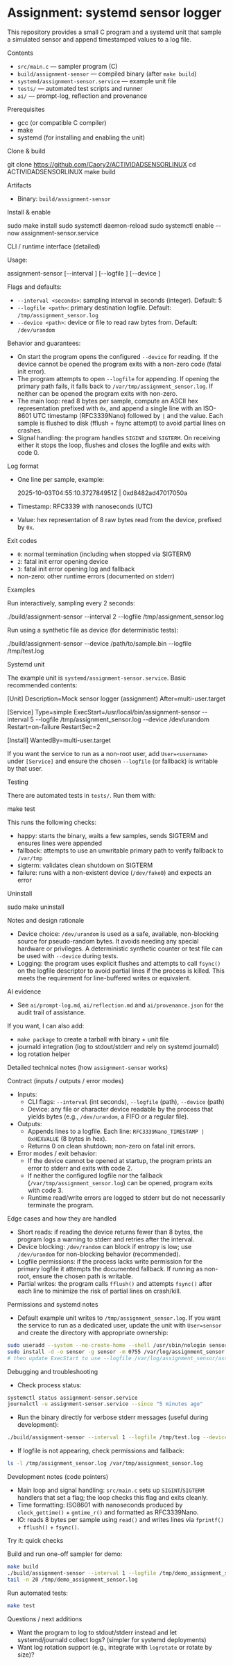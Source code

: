 # Assignment: systemd sensor logger

This repository provides a small C program and a systemd unit that sample a simulated sensor and append timestamped values to a log file.

Contents
- `src/main.c` — sampler program (C)
- `build/assignment-sensor` — compiled binary (after `make build`)
- `systemd/assignment-sensor.service` — example unit file
- `tests/` — automated test scripts and runner
- `ai/` — prompt-log, reflection and provenance

Prerequisites
- gcc (or compatible C compiler)
- make
- systemd (for installing and enabling the unit)

Clone & build

git clone <https://github.com/Caory2/ACTIVIDADSENSORLINUX>
cd ACTIVIDADSENSORLINUX
make build

Artifacts
- Binary: `build/assignment-sensor`

Install & enable

sudo make install
sudo systemctl daemon-reload
sudo systemctl enable --now assignment-sensor.service

CLI / runtime interface (detailed)

Usage:

assignment-sensor [--interval <seconds>] [--logfile <path>] [--device <path>]

Flags and defaults:
- `--interval <seconds>`: sampling interval in seconds (integer). Default: 5
- `--logfile <path>`: primary destination logfile. Default: `/tmp/assignment_sensor.log`
- `--device <path>`: device or file to read raw bytes from. Default: `/dev/urandom`

Behavior and guarantees:
- On start the program opens the configured `--device` for reading. If the device cannot be opened the program exits with a non-zero code (fatal init error).
- The program attempts to open `--logfile` for appending. If opening the primary path fails, it falls back to `/var/tmp/assignment_sensor.log`. If neither can be opened the program exits with non-zero.
- The main loop: read 8 bytes per sample, compute an ASCII hex representation prefixed with `0x`, and append a single line with an ISO-8601 UTC timestamp (RFC3339Nano) followed by ` | ` and the value. Each sample is flushed to disk (fflush + fsync attempt) to avoid partial lines on crashes.
- Signal handling: the program handles `SIGINT` and `SIGTERM`. On receiving either it stops the loop, flushes and closes the logfile and exits with code 0.

Log format
- One line per sample, example:

  2025-10-03T04:55:10.372784951Z | 0xd8482ad47017050a

- Timestamp: RFC3339 with nanoseconds (UTC)
- Value: hex representation of 8 raw bytes read from the device, prefixed by `0x`.

Exit codes
- `0`: normal termination (including when stopped via SIGTERM)
- `2`: fatal init error opening device
- `3`: fatal init error opening log and fallback
- non-zero: other runtime errors (documented on stderr)

Examples

Run interactively, sampling every 2 seconds:

./build/assignment-sensor --interval 2 --logfile /tmp/assignment_sensor.log

Run using a synthetic file as device (for deterministic tests):

./build/assignment-sensor --device /path/to/sample.bin --logfile /tmp/test.log

Systemd unit

The example unit is `systemd/assignment-sensor.service`. Basic recommended contents:

[Unit]
Description=Mock sensor logger (assignment)
After=multi-user.target

[Service]
Type=simple
ExecStart=/usr/local/bin/assignment-sensor --interval 5 --logfile /tmp/assignment_sensor.log --device /dev/urandom
Restart=on-failure
RestartSec=2

[Install]
WantedBy=multi-user.target

If you want the service to run as a non-root user, add `User=<username>` under `[Service]` and ensure the chosen `--logfile` (or fallback) is writable by that user.

Testing

There are automated tests in `tests/`. Run them with:

make test

This runs the following checks:
- happy: starts the binary, waits a few samples, sends SIGTERM and ensures lines were appended
- fallback: attempts to use an unwritable primary path to verify fallback to `/var/tmp`
- sigterm: validates clean shutdown on SIGTERM
- failure: runs with a non-existent device (`/dev/fake0`) and expects an error

Uninstall

sudo make uninstall

Notes and design rationale
- Device choice: `/dev/urandom` is used as a safe, available, non-blocking source for pseudo-random bytes. It avoids needing any special hardware or privileges. A deterministic synthetic counter or test file can be used with `--device` during tests.
- Logging: the program uses explicit flushes and attempts to call `fsync()` on the logfile descriptor to avoid partial lines if the process is killed. This meets the requirement for line-buffered writes or equivalent.

AI evidence
- See `ai/prompt-log.md`, `ai/reflection.md` and `ai/provenance.json` for the audit trail of assistance.

If you want, I can also add:
- `make package` to create a tarball with binary + unit file
- journald integration (log to stdout/stderr and rely on systemd journald)
- log rotation helper

Detailed technical notes (how `assignment-sensor` works)

Contract (inputs / outputs / error modes)
- Inputs:
  - CLI flags: `--interval` (int seconds), `--logfile` (path), `--device` (path)
  - Device: any file or character device readable by the process that yields bytes (e.g., `/dev/urandom`, a FIFO or a regular file).
- Outputs:
  - Appends lines to a logfile. Each line: `RFC3339Nano_TIMESTAMP | 0xHEXVALUE` (8 bytes in hex).
  - Returns 0 on clean shutdown; non-zero on fatal init errors.
- Error modes / exit behavior:
  - If the device cannot be opened at startup, the program prints an error to stderr and exits with code 2.
  - If neither the configured logfile nor the fallback (`/var/tmp/assignment_sensor.log`) can be opened, program exits with code 3.
  - Runtime read/write errors are logged to stderr but do not necessarily terminate the program.

Edge cases and how they are handled
- Short reads: if reading the device returns fewer than 8 bytes, the program logs a warning to stderr and retries after the interval.
- Device blocking: `/dev/random` can block if entropy is low; use `/dev/urandom` for non-blocking behavior (recommended).
- Logfile permissions: if the process lacks write permission for the primary logfile it attempts the documented fallback. If running as non-root, ensure the chosen path is writable.
- Partial writes: the program calls `fflush()` and attempts `fsync()` after each line to minimize the risk of partial lines on crash/kill.

Permissions and systemd notes
- Default example unit writes to `/tmp/assignment_sensor.log`. If you want the service to run as a dedicated user, update the unit with `User=sensor` and create the directory with appropriate ownership:

```bash
sudo useradd --system --no-create-home --shell /usr/sbin/nologin sensor
sudo install -d -o sensor -g sensor -m 0755 /var/log/assignment_sensor
# then update ExecStart to use --logfile /var/log/assignment_sensor/assignment_sensor.log
```

Debugging and troubleshooting
- Check process status:

```bash
systemctl status assignment-sensor.service
journalctl -u assignment-sensor.service --since "5 minutes ago"
```

- Run the binary directly for verbose stderr messages (useful during development):

```bash
./build/assignment-sensor --interval 1 --logfile /tmp/test.log --device /dev/urandom
```

- If logfile is not appearing, check permissions and fallback:

```bash
ls -l /tmp/assignment_sensor.log /var/tmp/assignment_sensor.log
```

Development notes (code pointers)
- Main loop and signal handling: `src/main.c` sets up `SIGINT`/`SIGTERM` handlers that set a flag; the loop checks this flag and exits cleanly.
- Time formatting: ISO8601 with nanoseconds produced by `clock_gettime()` + `gmtime_r()` and formatted as RFC3339Nano.
- IO: reads 8 bytes per sample using `read()` and writes lines via `fprintf()` + `fflush()` + `fsync()`.

Try it: quick checks

Build and run one-off sampler for demo:

```bash
make build
./build/assignment-sensor --interval 1 --logfile /tmp/demo_assignment_sensor.log
tail -n 20 /tmp/demo_assignment_sensor.log
```

Run automated tests:

```bash
make test
```

Questions / next additions
- Want the program to log to stdout/stderr instead and let systemd/journald collect logs? (simpler for systemd deployments)
- Want log rotation support (e.g., integrate with `logrotate` or rotate by size)?

